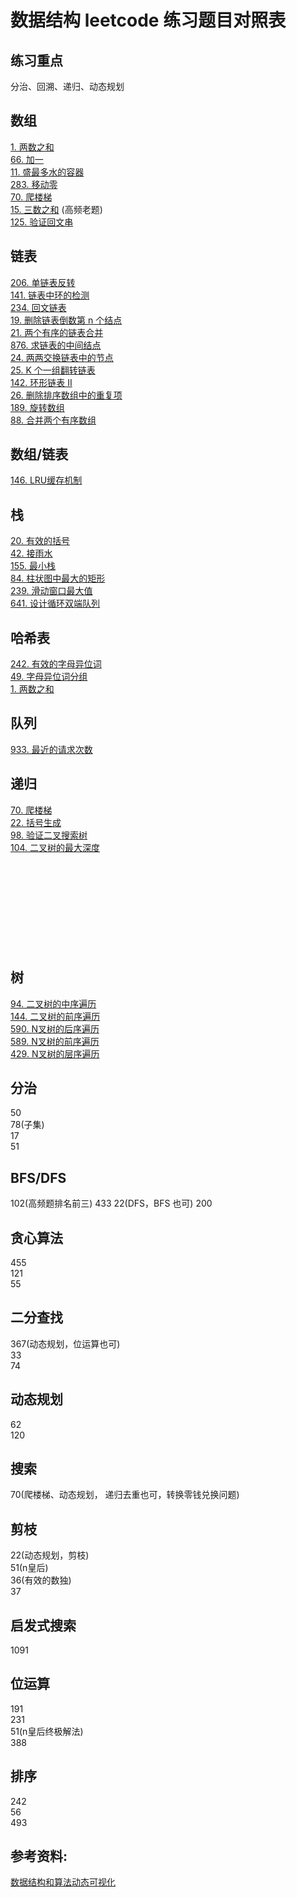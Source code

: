 # 数据结构 leetcode 练习题目对照表

## 练习重点

分治、回溯、递归、动态规划

## 数组

[1. 两数之和](https://leetcode-cn.com/problems/two-sum/)    
[66. 加一](https://leetcode-cn.com/problems/plus-one/)    
[11. 盛最多水的容器](https://leetcode-cn.com/problems/container-with-most-water)   
[283. 移动零](https://leetcode-cn.com/problems/move-zeroes/)   
[70. 爬楼梯](https://leetcode-cn.com/problems/climbing-stairs/)   
[15. 三数之和](https://leetcode-cn.com/problems/3sum/) (高频老题)   
[125. 验证回文串](https://leetcode-cn.com/problems/valid-palindrome)   

## 链表

[206. 单链表反转](https://leetcode-cn.com/problems/reverse-linked-list/)   
[141. 链表中环的检测](https://leetcode-cn.com/problems/linked-list-cycle/)  
[234. 回文链表](https://leetcode-cn.com/problems/palindrome-linked-list/)  
[19. 删除链表倒数第 n 个结点 ](https://leetcode-cn.com/problems/remove-nth-node-from-end-of-list/)  
[21. 两个有序的链表合并](https://leetcode-cn.com/problems/merge-two-sorted-lists/)  
[876. 求链表的中间结点](https://leetcode-cn.com/problems/middle-of-the-linked-list/)  
[24. 两两交换链表中的节点](https://leetcode-cn.com/problems/swap-nodes-in-pairs)  
[25. K 个一组翻转链表](https://leetcode-cn.com/problems/reverse-nodes-in-k-group/)  
[142. 环形链表 II](https://leetcode-cn.com/problems/linked-list-cycle-ii)  
[26. 删除排序数组中的重复项](https://leetcode-cn.com/problems/remove-duplicates-from-sorted-array/)   
[189. 旋转数组](https://leetcode-cn.com/problems/rotate-array/)  
[88. 合并两个有序数组](https://leetcode-cn.com/problems/merge-sorted-array/)  
 
## 数组/链表

[146. LRU缓存机制](https://leetcode-cn.com/problems/lru-cache/)  

## 栈

[20. 有效的括号](https://leetcode-cn.com/problems/valid-parentheses/)   
[42. 接雨水](https://leetcode-cn.com/problems/trapping-rain-water/)   
[155. 最小栈](https://leetcode-cn.com/problems/min-stack/)   
[84. 柱状图中最大的矩形](https://leetcode-cn.com/problems/largest-rectangle-in-histogram/)  
[239. 滑动窗口最大值](https://leetcode-cn.com/problems/sliding-window-maximum/)   
[641. 设计循环双端队列](https://leetcode-cn.com/problems/design-circular-deque/)    

## 哈希表

[242. 有效的字母异位词](https://leetcode-cn.com/problems/valid-anagram/)  
[49. 字母异位词分组](https://leetcode-cn.com/problems/group-anagrams/)  
[1. 两数之和](https://leetcode-cn.com/problems/two-sum/)   

## 队列

[933. 最近的请求次数](https://leetcode-cn.com/problems/number-of-recent-calls/)  

## 递归

[70. 爬楼梯](https://leetcode-cn.com/problems/climbing-stairs/)    
[22. 括号生成](https://leetcode-cn.com/problems/generate-parentheses/)   
[98. 验证二叉搜索树](https://leetcode-cn.com/problems/validate-binary-search-tree/)  
[104. 二叉树的最大深度](https://leetcode-cn.com/problems/maximum-depth-of-binary-tree/)   
[](https://leetcode-cn.com/problems/invert-binary-tree/description/)  
[](https://leetcode-cn.com/problems/validate-binary-search-tree)  
[](https://leetcode-cn.com/problems/maximum-depth-of-binary-tree)  
[](https://leetcode-cn.com/problems/minimum-depth-of-binary-tree)  
[](https://leetcode-cn.com/problems/serialize-and-deserialize-binary-tree/)  
[](https://leetcode-cn.com/problems/lowest-common-ancestor-of-a-binary-tree/)  
[](https://leetcode-cn.com/problems/construct-binary-tree-from-preorder-and-inorder-traversal)  
[](https://leetcode-cn.com/problems/combinations/)  
[](https://leetcode-cn.com/problems/permutations/)   
[](https://leetcode-cn.com/problems/permutations-ii/)   

## 树

[94. 二叉树的中序遍历](https://leetcode-cn.com/problems/binary-tree-inorder-traversal/)  
[144. 二叉树的前序遍历](https://leetcode-cn.com/problems/binary-tree-preorder-traversal/)  
[590. N叉树的后序遍历](https://leetcode-cn.com/problems/n-ary-tree-postorder-traversal/)  
[589. N叉树的前序遍历](https://leetcode-cn.com/problems/n-ary-tree-preorder-traversal/)  
[429. N叉树的层序遍历](https://leetcode-cn.com/problems/n-ary-tree-level-order-traversal/)  

## 分治

50  
78(子集)  
17  
51  

## BFS/DFS

102(高频题排名前三)
433
22(DFS，BFS 也可)
200

## 贪心算法

455   
121  
55  

## 二分查找

367(动态规划，位运算也可)  
33  
74  


## 动态规划

62  
120  


## 搜索

70(爬楼梯、动态规划， 递归去重也可，转换零钱兑换问题)  

## 剪枝

22(动态规划，剪枝)  
51(n皇后)  
36(有效的数独)  
37  

## 启发式搜索

1091  

## 位运算

191  
231  
51(n皇后终极解法)  
388

## 排序

242  
56  
493  


## 参考资料:

[数据结构和算法动态可视化](https://visualgo.net/zh)

